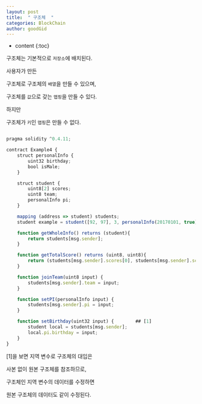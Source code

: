 ```yaml
---
layout: post
title:  " 구조체  "
categories: BlockChain
author: goodGid
---
```

* content
{:toc}


구조체는 기본적으로 `저장소`에 배치된다.

사용자가 만든

구조체로 구조체의 `배열`을 만들 수 있으며,

구조체를 `값`으로 갖는 `맵핑`을 만들 수 있다.

하지만

구조체가 `키`인 `맵핑`은 만들 수 없다.


``` js

pragma solidity ^0.4.11;

contract Example4 {
    struct personalInfo {
        uint32 birthday; 
        bool isMale;
    }

    struct student {
        uint8[2] scores; 
        uint8 team;
        personalInfo pi;
    } 

    mapping (address => student) students;
    student example = student([92, 97], 3, personalInfo(20170101, true));

    function getWholeInfo() returns (student){
        return students[msg.sender];
    } 

    function getTotalScore() returns (uint8, uint8){
        return (students[msg.sender].scores[0], students[msg.sender].scores[1]);
    } 

    function joinTeam(uint8 input) {
        students[msg.sender].team = input;
    }

    function setPI(personalInfo input) {
        students[msg.sender].pi = input;
    }

    function setBirthday(uint32 input) {        ## [1]
        student local = students[msg.sender];
        local.pi.birthday = input;
    }
}

```


[1]을 보면 지역 변수로 구조체의 대입은

사본 없이 원본 구조체를 참조하므로,

구조체인 지역 변수의 데이터를 수정하면

원본 구조체의 데이터도 같이 수정된다.



